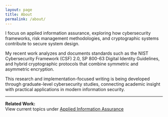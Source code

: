 ```yaml
---
layout: page
title: About
permalink: /about/
---
```


I focus on applied information assurance, exploring how cybersecurity frameworks, risk management methodologies, and cryptographic systems contribute to secure system design.  

My recent work analyzes and documents standards such as the NIST Cybersecurity Framework (CSF) 2.0, SP 800-63 Digital Identity Guidelines, and hybrid cryptographic protocols that combine symmetric and asymmetric encryption.  

This research and implementation-focused writing is being developed through graduate-level cybersecurity studies, connecting academic insight with practical applications in modern information security.

---
**Related Work:**  
View current topics under [Applied Information Assurance](/ia/)
